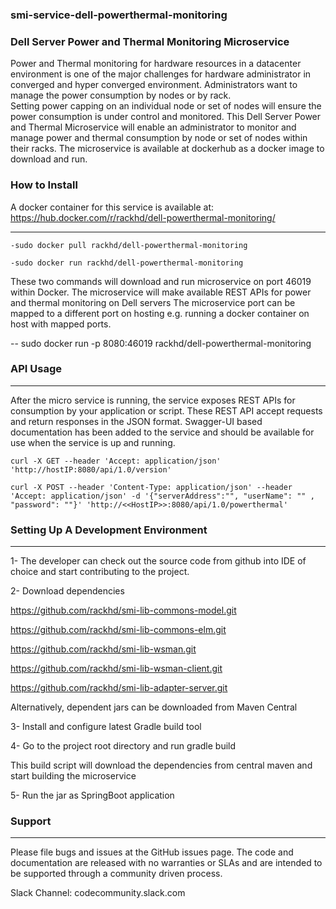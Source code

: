 ### smi-service-dell-powerthermal-monitoring


### Dell Server Power and Thermal Monitoring Microservice

Power and Thermal monitoring for hardware resources in a datacenter environment is one of the major challenges for hardware administrator in converged and hyper converged environment. Administrators want to manage the power consumption by nodes or by rack.  
Setting power capping on an individual node or set of nodes will ensure the power consumption is under control and monitored. 
This Dell Server Power and Thermal Microservice will enable an administrator to monitor and manage power and thermal consumption by node or set of nodes within their racks.
The microservice is available at dockerhub as a docker image to download and run. 


### How to Install 

A docker container for this service is available at: https://hub.docker.com/r/rackhd/dell-powerthermal-monitoring/

-------------------------------------------------------------------
~~~
-sudo docker pull rackhd/dell-powerthermal-monitoring

-sudo docker run rackhd/dell-powerthermal-monitoring 
~~~
These two commands will download and run microservice on port 46019 within Docker.  The microservice will make available REST APIs for power and thermal monitoring on Dell servers
The microservice port can be mapped to a different port on hosting e.g. running a docker container on host with mapped ports. 

 -- sudo docker run -p 8080:46019 rackhd/dell-powerthermal-monitoring 


### API Usage 
-------------------------------------------------------------------
After the micro service is running, the service exposes REST APIs for consumption by your application or script.
These REST API accept requests and return responses in the JSON format. 
Swagger-UI based documentation has been added to the service and should be available for use when the service is up and running.
~~~
curl -X GET --header 'Accept: application/json' 'http://hostIP:8080/api/1.0/version'
~~~

~~~
curl -X POST --header 'Content-Type: application/json' --header 'Accept: application/json' -d '{"serverAddress":"", "userName": "" , "password": ""}' 'http://<<HostIP>>:8080/api/1.0/powerthermal'
~~~

 
### Setting Up A Development Environment 
-------------------------------------------------------------------
1- The developer can check out the source code from github into IDE of choice and start contributing to the project.

2- Download dependencies 
 
  https://github.com/rackhd/smi-lib-commons-model.git
  
  https://github.com/rackhd/smi-lib-commons-elm.git
  
  https://github.com/rackhd/smi-lib-wsman.git
  
  https://github.com/rackhd/smi-lib-wsman-client.git
  
  https://github.com/rackhd/smi-lib-adapter-server.git

  Alternatively, dependent jars can be downloaded from Maven Central
  
  3- Install and configure latest Gradle build tool
  
  4- Go to the project root directory and run
     gradle build

   This build script will download the dependencies from central maven and start building the microservice 
   
  5- Run the jar as SpringBoot application 


### Support
-------------------------------------------------------------------
Please file bugs and issues at the GitHub issues page. The code and documentation are released with no warranties or SLAs and are intended to be supported through a community driven process.

Slack Channel: codecommunity.slack.com


